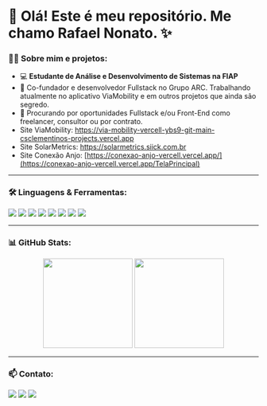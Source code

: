 # 👋 Olá! Este é meu repositório. Me chamo Rafael Nonato. ✨

### 👩‍💻 Sobre mim e projetos:
- 💻 **Estudante de Análise e Desenvolvimento de Sistemas na FIAP**
- 🤖 Co-fundador e desenvolvedor Fullstack no Grupo ARC. Trabalhando atualmente no aplicativo ViaMobility e em outros projetos que ainda são segredo.
- 💼 Procurando por oportunidades Fullstack e/ou Front-End como freelancer, consultor ou por contrato.
- Site ViaMobility: https://via-mobility-vercell-ybs9-git-main-csclementinos-projects.vercel.app
- Site SolarMetrics: https://solarmetrics.siick.com.br
- Site Conexão Anjo: [https://conexao-anjo-vercell.vercel.app/](https://conexao-anjo-vercell.vercel.app/TelaPrincipal)


---

### 🛠️ Linguagens & Ferramentas:
<div>
<img src="https://img.shields.io/badge/-React-FFFFFF?style=for-the-badge&logo=react&logoColor=61DAFB" />
<img src="https://img.shields.io/badge/-Node.js-339933?style=for-the-badge&logo=node.js&logoColor=white" />
<img src="https://img.shields.io/badge/-TypeScript-3178C6?style=for-the-badge&logo=typescript&logoColor=white" />
<img src="https://img.shields.io/badge/-Python-3776AB?style=for-the-badge&logo=python&logoColor=white" />
<img src="https://img.shields.io/badge/-JavaScript-F7DF1E?style=for-the-badge&logo=javascript&logoColor=black" />
<img src="https://img.shields.io/badge/-Java-007396?style=for-the-badge&logo=java&logoColor=white" />
<img src="https://img.shields.io/badge/-HTML5-E34F26?style=for-the-badge&logo=html5&logoColor=white" />
<img src="https://img.shields.io/badge/-CSS3-1572B6?style=for-the-badge&logo=css3&logoColor=white" />
</div>

---

### 📊 GitHub Stats:
<div align="center">
  <img height="180em" src="https://github-readme-stats.vercel.app/api?username=rciteli&show_icons=true&theme=radical&count_private=true" />
  <img height="180em" src="https://github-readme-stats.vercel.app/api/top-langs/?username=rciteli&layout=compact&langs_count=7&theme=radical" />
</div>

---

### 📫 Contato:
<div>
<a href="https://www.linkedin.com/in/rafael-nonato-a57202167/" target="_blank"><img src="https://img.shields.io/badge/-LinkedIn-0077B5?style=for-the-badge&logo=linkedin&logoColor=white"></a>
<a href="https://www.instagram.com/rafaeldesanzio" target="_blank"><img src="https://img.shields.io/badge/-Instagram-E4405F?style=for-the-badge&logo=instagram&logoColor=white"></a>
<a href="mailto:rciteli@gmail.com" target="_blank"><img src="https://img.shields.io/badge/-Gmail-D14836?style=for-the-badge&logo=gmail&logoColor=white"></a>
</div>
